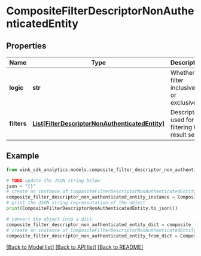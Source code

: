 # CompositeFilterDescriptorNonAuthenticatedEntity


## Properties

Name | Type | Description | Notes
------------ | ------------- | ------------- | -------------
**logic** | **str** | Whether to filter inclusively or exclusively | [optional] 
**filters** | [**List[FilterDescriptorNonAuthenticatedEntity]**](FilterDescriptorNonAuthenticatedEntity.md) | Descriptors used for filtering the result set | [optional] 

## Example

```python
from wink_sdk_analytics.models.composite_filter_descriptor_non_authenticated_entity import CompositeFilterDescriptorNonAuthenticatedEntity

# TODO update the JSON string below
json = "{}"
# create an instance of CompositeFilterDescriptorNonAuthenticatedEntity from a JSON string
composite_filter_descriptor_non_authenticated_entity_instance = CompositeFilterDescriptorNonAuthenticatedEntity.from_json(json)
# print the JSON string representation of the object
print(CompositeFilterDescriptorNonAuthenticatedEntity.to_json())

# convert the object into a dict
composite_filter_descriptor_non_authenticated_entity_dict = composite_filter_descriptor_non_authenticated_entity_instance.to_dict()
# create an instance of CompositeFilterDescriptorNonAuthenticatedEntity from a dict
composite_filter_descriptor_non_authenticated_entity_from_dict = CompositeFilterDescriptorNonAuthenticatedEntity.from_dict(composite_filter_descriptor_non_authenticated_entity_dict)
```
[[Back to Model list]](../README.md#documentation-for-models) [[Back to API list]](../README.md#documentation-for-api-endpoints) [[Back to README]](../README.md)


